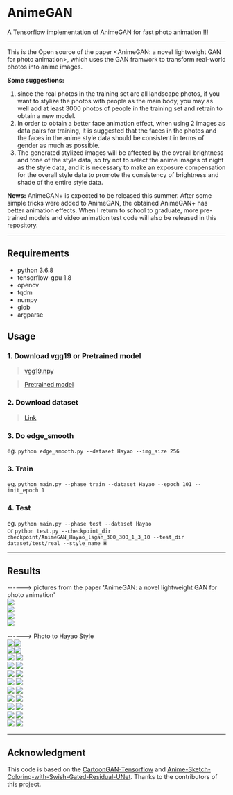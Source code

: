 # AnimeGAN
A Tensorflow implementation of AnimeGAN for fast photo animation  !!!
  
-----  
This is the Open source of the paper <AnimeGAN: a novel lightweight GAN for photo animation>, which uses the GAN framwork to transform real-world photos into anime images.  
  
**Some suggestions:**   
1. since the real photos in the training set are all landscape photos, if you want to stylize the photos with people as the main body, you may as well add at least 3000 photos of people in the training set and retrain to obtain a new model.  
2. In order to obtain a better face animation effect, when using 2 images as data pairs for training, it is suggested that the faces in the photos and the faces in the anime style data should be consistent in terms of gender as much as possible.  
3. The generated stylized images will be affected by the overall brightness and tone of the style data, so try not to select the anime images of night as the style data, and it is necessary to make an exposure compensation for the overall style data to promote the consistency of brightness and shade of the entire style data.  

**News:** AnimeGAN+ is expected to be released this summer. After some simple tricks were added to AnimeGAN, the obtained AnimeGAN+ has better animation effects. When I return to school to graduate, more pre-trained models and video animation test code will also be released in this repository.  

___  

## Requirements  
- python 3.6.8  
- tensorflow-gpu 1.8  
- opencv  
- tqdm  
- numpy  
- glob  
- argparse  
  
## Usage  
### 1. Download vgg19 or Pretrained model  
> [vgg19.npy](https://github.com/TachibanaYoshino/AnimeGAN/releases/tag/vgg16%2F19.npy)  
  
> [Pretrained model](https://github.com/TachibanaYoshino/AnimeGAN/releases/tag/Haoyao-style_V1.0)  

### 2. Download dataset  
> [Link](https://github.com/TachibanaYoshino/AnimeGAN/releases/tag/dataset-1)  

### 3. Do edge_smooth  
  eg. `python edge_smooth.py --dataset Hayao --img_size 256`  
  
### 3. Train  
  eg. `python main.py --phase train --dataset Hayao --epoch 101 --init_epoch 1`  
  
### 4. Test  
  eg. `python main.py --phase test --dataset Hayao`  
  or `python test.py --checkpoint_dir checkpoint/AnimeGAN_Hayao_lsgan_300_300_1_3_10 --test_dir dataset/test/real --style_name H`  
  
____  
## Results  
------> pictures from the paper 'AnimeGAN: a novel lightweight GAN for photo animation'  
![](https://github.com/TachibanaYoshino/AnimeGAN/blob/master/doc/sota.png)  
![](https://github.com/TachibanaYoshino/AnimeGAN/blob/master/doc/e2.png)  
![](https://github.com/TachibanaYoshino/AnimeGAN/blob/master/doc/e3.png)  
![](https://github.com/TachibanaYoshino/AnimeGAN/blob/master/doc/e4.png)  

------> Photo  to  Hayao  Style  
![](https://github.com/TachibanaYoshino/AnimeGAN/blob/master/result/Hayao/photo/1%20(37).jpg)![](https://github.com/TachibanaYoshino/AnimeGAN/blob/master/result/Hayao/photo_result/1%20(37).jpg)  
![](https://github.com/TachibanaYoshino/AnimeGAN/blob/master/result/Hayao/photo/1%20(1).jpg)![](https://github.com/TachibanaYoshino/AnimeGAN/blob/master/result/Hayao/photo_result/1%20(1).jpg)  
![](https://github.com/TachibanaYoshino/AnimeGAN/blob/master/result/Hayao/photo/1%20(20).jpg) ![](https://github.com/TachibanaYoshino/AnimeGAN/blob/master/result/Hayao/photo_result/1%20(20).jpg)  
![](https://github.com/TachibanaYoshino/AnimeGAN/blob/master/result/Hayao/photo/1%20(21).jpg) ![](https://github.com/TachibanaYoshino/AnimeGAN/blob/master/result/Hayao/photo_result/1%20(21).jpg)  
![](https://github.com/TachibanaYoshino/AnimeGAN/blob/master/result/Hayao/photo/1%20(22).jpg) ![](https://github.com/TachibanaYoshino/AnimeGAN/blob/master/result/Hayao/photo_result/1%20(22).jpg)  
![](https://github.com/TachibanaYoshino/AnimeGAN/blob/master/result/Hayao/photo/1%20(23).jpg) ![](https://github.com/TachibanaYoshino/AnimeGAN/blob/master/result/Hayao/photo_result/1%20(23).jpg)  
![](https://github.com/TachibanaYoshino/AnimeGAN/blob/master/result/Hayao/photo/1%20(24).jpg) ![](https://github.com/TachibanaYoshino/AnimeGAN/blob/master/result/Hayao/photo_result/1%20(24).jpg)  
![](https://github.com/TachibanaYoshino/AnimeGAN/blob/master/result/Hayao/photo/1%20(46).jpg) ![](https://github.com/TachibanaYoshino/AnimeGAN/blob/master/result/Hayao/photo_result/1%20(46).jpg)  
![](https://github.com/TachibanaYoshino/AnimeGAN/blob/master/result/Hayao/photo/1%20(30).jpg) ![](https://github.com/TachibanaYoshino/AnimeGAN/blob/master/result/Hayao/photo_result/1%20(30).jpg)  
![](https://github.com/TachibanaYoshino/AnimeGAN/blob/master/result/Hayao/photo/1%20(28).jpg) ![](https://github.com/TachibanaYoshino/AnimeGAN/blob/master/result/Hayao/photo_result/1%20(28).jpg)  
![](https://github.com/TachibanaYoshino/AnimeGAN/blob/master/result/Hayao/photo/1%20(38).jpg) ![](https://github.com/TachibanaYoshino/AnimeGAN/blob/master/result/Hayao/photo_result/1%20(38).jpg)  
____  
## Acknowledgment  
This code is based on the [CartoonGAN-Tensorflow](https://github.com/taki0112/CartoonGAN-Tensorflow/blob/master/CartoonGAN.py) and [Anime-Sketch-Coloring-with-Swish-Gated-Residual-UNet](https://github.com/pradeeplam/Anime-Sketch-Coloring-with-Swish-Gated-Residual-UNet). Thanks to the contributors of this project.  

